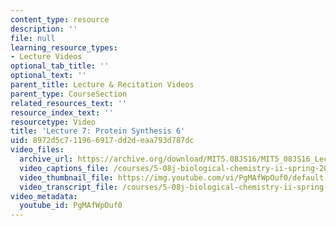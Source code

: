 ```yaml
---
content_type: resource
description: ''
file: null
learning_resource_types:
- Lecture Videos
optional_tab_title: ''
optional_text: ''
parent_title: Lecture & Recitation Videos
parent_type: CourseSection
related_resources_text: ''
resource_index_text: ''
resourcetype: Video
title: 'Lecture 7: Protein Synthesis 6'
uid: 8972d5c7-1196-6917-dd2d-eaa793d787dc
video_files:
  archive_url: https://archive.org/download/MIT5.08JS16/MIT5_08JS16_Lecture_07_300k.mp4
  video_captions_file: /courses/5-08j-biological-chemistry-ii-spring-2016/fced83c4fbf75de09b389ba36512a7de_PgMAfWpOuf0.vtt
  video_thumbnail_file: https://img.youtube.com/vi/PgMAfWpOuf0/default.jpg
  video_transcript_file: /courses/5-08j-biological-chemistry-ii-spring-2016/3f157f1cc65ed2374a9df6fa126023a2_PgMAfWpOuf0.pdf
video_metadata:
  youtube_id: PgMAfWpOuf0
---
```

